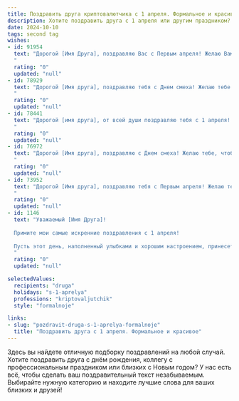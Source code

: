 ```yaml
---
title: Поздравить друга криптовалютчика с 1 апреля. Формальное и красивое
description: Хотите поздравить друга с 1 апреля или другим праздником? Наш ИИ создаст незабываемое поздравление, а вы обязательно выделитесь среди других.  
date: 2024-10-10
tags: second tag
wishes:
- id: 91954
  text: "Дорогой [Имя Друга], поздравляю Вас с Первым апреля! Желаю Вам в этот день и во всех последующих успехов в Вашей непростой, но увлекательной профессии криптовалютчика, стабильного роста и процветания на рынке цифровых активов, а также неизменного благополучия и отличного настроения.  Пусть удача всегда сопутствует Вашим сделкам!
  "
  rating: "0"
  updated: "null"
- id: 78929
  text: "Дорогой [Имя друга], поздравляю тебя с Днем смеха! Желаю тебе неиссякаемого оптимизма, чтобы даже самые волатильные криптовалюты не смогли омрачить твое настроение. Пусть твоя работа приносит тебе не только прибыль, но и удовольствие от постоянного движения и развития. С праздником!
  "
  rating: "0"
  updated: "null"
- id: 78441
  text: "Дорогой [имя друга], от всей души поздравляю тебя с 1 апреля! Желаю, чтобы в твоей криптокарьере всегда царили стабильность и процветание, чтобы новые возможности появлялись с завидной регулярностью, а прибыль росла в геометрической прогрессии. Пусть каждый день приносит удачу и новые идеи для успешных инвестиций!
  "
  rating: "0"
  updated: "null"
- id: 76972
  text: "Дорогой [Имя друга], поздравляю с Днем смеха! Желаю тебе, чтобы твои криптовалютные инвестиции приносили тебе только прибыль и положительные эмоции. Пусть твоя работа будет успешной и приносит тебе творческое удовлетворение. С праздником!
  "
  rating: "0"
  updated: "null"
- id: 73952
  text: "Дорогой [Имя друга], поздравляю тебя с Первым апреля! Желаю тебе в этом году успешного и прибыльного майнинга, удачных инвестиций и стабильно растущего портфеля. Пусть удача всегда сопутствует твоим крипто-операциям!
  "
  rating: "0"
  updated: "null"
- id: 1146
  text: "Уважаемый [Имя Друга]!
  
  Примите мои самые искренние поздравления с 1 апреля!
  
  Пусть этот день, наполненный улыбками и хорошим настроением, принесет Вам вдохновение и заряд бодрости для новых свершений в мире криптовалют. Желаю Вам успешных сделок, стабильного роста и достижения всех поставленных целей!
  "
  rating: "0"
  updated: "null"

selectedValues:
  recipients: "druga"
  holidays: "s-1-aprelya"
  professions: "kriptovaljutchik"
  style: "formalnoje"

links:
- slug: "pozdravit-druga-s-1-aprelya-formalnoje"
  title: "Поздравить друга с 1 апреля. Формальное и красивое"
---
```


Здесь вы найдете отличную подборку поздравлений на любой случай.
Хотите поздравить друга с днём рождения, коллегу с профессиональным праздником или близких с Новым годом? У нас есть всё, чтобы сделать ваш поздравительный текст незабываемым. Выбирайте нужную категорию и находите лучшие слова для ваших близких и друзей!
